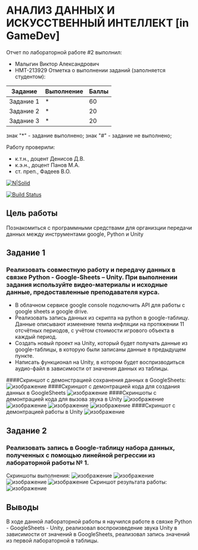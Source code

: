 # АНАЛИЗ ДАННЫХ И ИСКУССТВЕННЫЙ ИНТЕЛЛЕКТ [in GameDev]
Отчет по лабораторной работе #2 выполнил:
- Малыгин Виктор Александрович
- НМТ-213929
Отметка о выполнении заданий (заполняется студентом):

| Задание | Выполнение | Баллы |
| ------ | ------ | ------ |
| Задание 1 | * | 60 |
| Задание 2 | * | 20 |
| Задание 3 | * | 20 |

знак "*" - задание выполнено; знак "#" - задание не выполнено;

Работу проверили:
- к.т.н., доцент Денисов Д.В.
- к.э.н., доцент Панов М.А.
- ст. преп., Фадеев В.О.

[![N|Solid](https://cldup.com/dTxpPi9lDf.thumb.png)](https://nodesource.com/products/nsolid)

[![Build Status](https://travis-ci.org/joemccann/dillinger.svg?branch=master)](https://travis-ci.org/joemccann/dillinger)

## Цель работы
Познакомиться с программными средствами для организции передачи данных между инструментами google, Python и Unity

## Задание 1
### Реализовать совместную работу и передачу данных в связке Python - Google-Sheets – Unity. При выполнении задания используйте видео-материалы и исходные данные, предоставленные преподавателя курса.
- В облачном сервисе google console подключить API для работы с google sheets и google drive.
- Реализовать запись данных из скрипта на python в google-таблицу. Данные описывают изменение темпа инфляции на протяжении 11 отсчётных периодов, с учётом стоимости игрового объекта в каждый период.
- Создать новый проект на Unity, который будет получать данные из google-таблицы, в которую были записаны данные в предыдущем пункте.
- Написать функционал на Unity, в котором будет воспризводиться аудио-файл в зависимости от значения данных из таблицы.

####Скриншот с демонстрацией сохранения данных в GoogleSheets:
![изображение](https://user-images.githubusercontent.com/61794638/194843430-d870f7ee-e939-4398-8253-6f69d49082a8.png)
####Скриншот с демонтрацией кода для создания данных в GoogleSheets
![изображение](https://user-images.githubusercontent.com/61794638/194844004-5d7d58ae-c522-4c65-abae-cde8d17d2c49.png)
####Скриншоты с демонтрацией кода для вызова звука в Unity
![изображение](https://user-images.githubusercontent.com/61794638/195159382-65a1965f-ec9d-478b-bc88-de110e7053d8.png)
![изображение](https://user-images.githubusercontent.com/61794638/195159425-2b5369d7-5b02-458c-bfa5-72404dacee0a.png)
![изображение](https://user-images.githubusercontent.com/61794638/195159470-7fd5bc27-52f9-4fc4-82ff-ab381f22b441.png)
![изображение](https://user-images.githubusercontent.com/61794638/195159488-52901f63-7072-4f73-901f-07878a11c171.png)
####Скриншот с демонтрацией работы в Unity
![изображение](https://user-images.githubusercontent.com/61794638/195159790-4c51e7fe-6b4b-4660-98e6-b200a7208456.png)



## Задание 2
### Реализовать запись в Google-таблицу набора данных, полученных с помощью линейной регрессии из лабораторной работы № 1. 
Скриншоты выполнения:
![изображение](https://user-images.githubusercontent.com/61794638/195163635-5b6c8568-34a6-472c-be28-a56fc4d70633.png)
![изображение](https://user-images.githubusercontent.com/61794638/195163669-0721acc3-fde6-4e52-86da-ab1f16230c1b.png)
![изображение](https://user-images.githubusercontent.com/61794638/195163697-bf0c0a33-7a05-42c1-8399-76295e39a7a7.png)
![изображение](https://user-images.githubusercontent.com/61794638/195163720-5fd8ddad-30e1-4258-805b-1005a1c537b6.png)
Скриншот результата работы:
![изображение](https://user-images.githubusercontent.com/61794638/195163825-6b987c29-1c21-4dc8-986a-20bd0cbcf693.png)


## Выводы
В ходе данной лабораторной работы я научился работе в связке Python - GoogleSheets - Unity, реализовал воспроизведение звука Unity в зависимости от значений в GoogleSheets, реализовал запись значений из первой лабораторной в таблицы.

